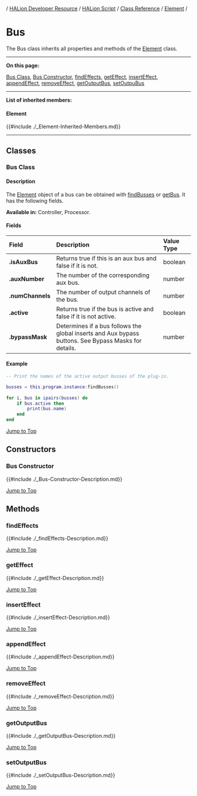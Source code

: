 / [HALion Developer Resource](../../HALion-Developer-Resource.md) / [HALion Script](./HALion-Script.md) / [Class Reference](./Class-Reference.md) / [Element](./Element.md) /

# Bus

The Bus class inherits all properties and methods of the [Element](./Element.md) class.

---

**On this page:**

[Bus Class](#bus-class), [Bus Constructor](#bus-constructor), [findEffects](#findeffects), [getEffect](#geteffect), [insertEffect](#inserteffect), [appendEffect](#appendeffect), [removeEffect](#removeeffect), [getOutputBus](#getoutputbus), [setOutpuBus](#setoutputbus)

---

**List of inherited members:**

#### Element

{{#include ./_Element-Inherited-Members.md}}

---

## Classes

### Bus Class

#### Description

The [Element](./Element.md) object of a bus can be obtained with [findBusses](./findBusses.md) or [getBus](./getBus.md). It has the following fields.

**Available in:** Controller, Processor.

#### Fields

|Field|Description|Value Type|
|:-|:-|:-|
|**.isAuxBus**|Returns true if this is an aux bus and false if it is not.|boolean|
|**.auxNumber**|The number of the corresponding aux bus.|number|
|**.numChannels**|The number of output channels of the bus.|number|
|**.active**|Returns true if the bus is active and false if it is not active.|boolean|
|**.bypassMask**|Determines if a bus follows the global inserts and Aux bypass buttons. See Bypass Masks for details.|number|

#### Example

```lua
-- Print the names of the active output busses of the plug-in.

busses = this.program.instance:findBusses()
 
for i, bus in ipairs(busses) do
    if bus.active then
        print(bus.name)
    end
end
```

[Jump to Top ](#bus)

## Constructors

### Bus Constructor

{{#include ./_Bus-Constructor-Description.md}}

[Jump to Top ](#bus)

## Methods

### findEffects

{{#include ./_findEffects-Description.md}}

[Jump to Top ](#bus)

### getEffect

{{#include ./_getEffect-Description.md}}

[Jump to Top ](#bus)

### insertEffect

{{#include ./_insertEffect-Description.md}}

[Jump to Top ](#bus)

### appendEffect

{{#include ./_appendEffect-Description.md}}

[Jump to Top ](#bus)

### removeEffect

{{#include ./_removeEffect-Description.md}}

[Jump to Top ](#bus)

### getOutputBus

{{#include ./_getOutputBus-Description.md}}

[Jump to Top ](#bus)

### setOutputBus

{{#include ./_setOutputBus-Description.md}}

[Jump to Top ](#bus)
